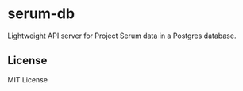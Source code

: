 # serum-db
Lightweight API server for Project Serum data in a Postgres database.

## License
MIT License